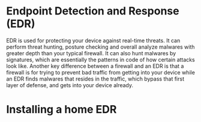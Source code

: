# Endpoint Detection and Response (EDR)
EDR is used for protecting your device against real-time threats. It can perform threat hunting, posture checking and overall analyze malwares with greater depth than your typical firewall. It can also hunt malwares by signatures, which are essentially the patterns in code of how certain attacks look like. Another key difference between a firewall and an EDR is that a firewall is for trying to prevent bad traffic from getting into your device while an EDR finds malwares that resides in the traffic, which bypass that first layer of defense, and gets into your device already.

# Installing a home EDR
